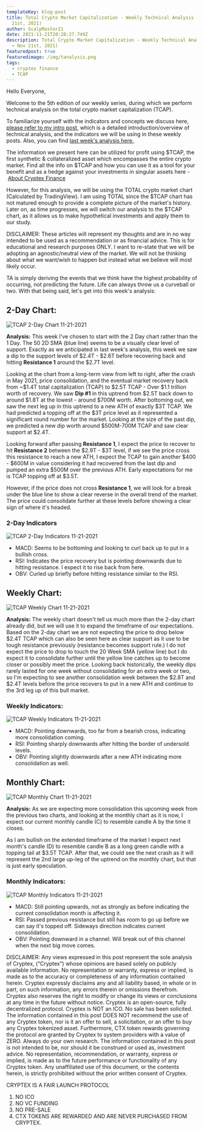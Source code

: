 ```yaml
---
templateKey: blog-post
title: Total Crypto Market Capitalization - Weekly Technical Analysis (#5 - Nov
  21st, 2021)
author: ScalpMaster21
date: 2021-11-21T20:28:27.749Z
description: Total Crypto Market Capitalization - Weekly Technical Analysis (#5
  - Nov 21st, 2021)
featuredpost: true
featuredimage: /img/tanalysis.png
tags:
  - cryptex finance
  - TCAP
---
```

Hello Everyone,

Welcome to the 5th edition of our weekly series, during which we perform technical analysis on the total crypto market capitalization (TCAP).

To familiarize yourself with the indicators and concepts we discuss here, [please refer to my intro post](https://cryptex.finance/blog/2021-10-09-tcap-technical-analysis-intro-post/), which is a detailed introduction/overview of technical analysis, and the indicators we will be using in these weekly posts. Also, you can find [last week's analysis here](https://cryptex.finance/blog/2021-11-15-total-crypto-market-capitalization-weekly-technical-analysis-4-nov-14th-2021/)[.](https://cryptex.finance/blog/2021-11-07-total-crypto-market-capitalization-weekly-technical-analysis-3-nov-7-2021/)

The information we present here can be utilized for profit using $TCAP, the first synthetic & collateralized asset which encompasses the entire crypto market. Find all the info on $TCAP and how you can use it as a tool for your benefit and as a hedge against your investments in singular assets here - [About Cryptex Finance](https://cryptex.finance/#about)

However, for this analysis, we will be using the TOTAL crypto market chart (Calculated by TradingView). I am using TOTAL since the $TCAP chart has not matured enough to provide a complete picture of the market's history. Later on, as time progresses, we will switch our analysis to the $TCAP chart, as it allows us to make hypothetical investments and apply them to our study.

DISCLAIMER: These articles will represent my thoughts and are in no way intended to be used as a recommendation or as financial advice. This is for educational and research purposes ONLY. I want to re-state that we will be adopting an agnostic/neutral view of the market. We will not be thinking about what we want/wish to happen but instead what we believe will most likely occur.

TA is simply deriving the events that we think have the highest probability of occurring, not predicting the future. Life can always throw us a curveball or two. With that being said, let's get into this week's analysis:

## 2-Day Chart:

![TCAP 2-Day Chart 11-21-2021](/img/11-21-2-day-chart.jpg "TCAP 2-Day Chart 11-21-2021")

**Analysis:** This week I've chosen to start with the 2 Day chart rather than the 1 Day. The 50 2D SMA (blue line) seems to be a visually clear level of support. Exactly as we anticipated in last week's analysis, this week we saw a dip to the support levels of $2.4T - $2.6T before recovering back and hitting **Resistance 1** around the $2.7T level.

Looking at the chart from a long-term view from left to right, after the crash in May 2021, price consolidation, and the eventual market recovery back from ~$1.4T total capitalization (TCAP) to $2.5T TCAP - Over $1.1 trillion worth of recovery. We saw **Dip #1** in this uptrend from $2.5T back down to around $1.8T at the lowest - around $700M worth. After bottoming out, we saw the next leg up in this uptrend to a new ATH of exactly $3T TCAP. We had predicted a topping off at the $3T price level as it represented a significant round number for the market. Looking at the size of the past dip, we predicted a new dip worth around $500M-700M TCAP and saw clear support at $2.4T.

Looking forward after passing **Resistance 1**, I expect the price to recover to hit **Resistance 2** between the $2.9T - $3T level, if we see the price cross this resistance to reach a new ATH, I expect the TCAP to gain another $400 - $600M in value considering it had recovered from the last dip and pumped an extra $500M over the previous ATH. Early expectations for me is TCAP topping off at $3.5T.

However, if the price does not cross **Resistance 1**, we will look for a break under the blue line to show a clear reverse in the overall trend of the market. The price could consolidate further at these levels before showing a clear sign of where it's headed.

### 2-Day Indicators

![TCAP 2-Day Indicators 11-21-2021](/img/11-21-2-day-indicators.jpg "TCAP 2-Day Indicators 11-21-2021")

* MACD: Seems to be bottoming and looking to curl back up to put in a bullish cross.
* RSI: Indicates the price recovery but is pointing downwards due to hitting resistance. I expect it to rise back from here.
* OBV: Curled up briefly before hitting resistance similar to the RSI.

## Weekly Chart:

![TCAP Weekly Chart 11-21-2021](/img/11-21-weekly-chart.jpg "TCAP Weekly Chart 11-21-2021")

**Analysis:** The weekly chart doesn't tell us much more than the 2-day chart already did, but we will use it to expand the timeframe of our expectations. Based on the 2-day chart we are not expecting the price to drop below $2.4T TCAP which can also be seen here as clear support as it use to be tough resistance previously (resistance becomes support rule.) I do not expect the price to drop to touch the 20 Week SMA (yellow line) but I do expect it to consolidate further until the yellow line catches up to become closer or possibly meet the price. Looking back historically, the weekly dips rarely lasted for one week without consolidating for an extra week or two, so I'm expecting to see another consolidation week between the $2.8T and $2.4T levels before the price recovers to put in a new ATH and continue to the 3rd leg up of this bull market.

### Weekly Indicators:

![TCAP Weekly Indicators 11-21-2021](/img/11-21-weekly-indicators.jpg "TCAP Weekly Indicators 11-21-2021")

* MACD: Pointing downwards, too far from a bearish cross, indicating more consolidation coming.
* RSI: Pointing sharply downwards after hitting the border of undersold levels.
* OBV: Pointing slightly downwards after a new ATH indicating more consolidation as well.

## Monthly Chart:

![TCAP Monthly Chart 11-21-2021](/img/11-21-monthly-chart.jpg "TCAP Monthly Chart 11-21-2021")

**Analysis:** As we are expecting more consolidation this upcoming week from the previous two charts, and looking at the monthly chart as it is now, I expect our current monthly candle (C) to resemble candle A by the time it closes.

As I am bullish on the extended timeframe of the market I expect next month's candle (D) to resemble candle B as a long green candle with a topping tail at $3.5T TCAP. After that, we could see the next crash as it will represent the 2nd large up-leg of the uptrend on the monthly chart, but that is just early speculation.

### Monthly Indicators:

![TCAP Monthly Indicators 11-21-2021](/img/11-21-monthly-indicators.jpg "TCAP Monthly Indicators 11-21-2021")

* MACD: Still pointing upwards, not as strongly as before indicating the current consolidation month is affecting it.
* RSI: Passed previous resistance but still has room to go up before we can say it's topped off. Sideways direction indicates current consolidation.
* OBV: Pointing downward in a channel. Will break out of this channel when the next big move comes.

DISCLAIMER: Any views expressed in this post represent the sole analysis of Cryptex, (“Cryptex”) whose opinions are based solely on publicly available information. No representation or warranty, express or implied, is made as to the accuracy or completeness of any information contained herein. Cryptex expressly disclaims any and all liability based, in whole or in part, on such information, any errors therein or omissions therefrom. Cryptex also reserves the right to modify or change its views or conclusions at any time in the future without notice. Cryptex is an open-source, fully decentralized protocol. Cryptex is NOT an ICO. No sale has been solicited. The information contained in this post DOES NOT recommend the use of any Cryptex token, nor is it an offer to sell, a solicitation, or an offer to buy any Cryptex tokenized asset. Furthermore, CTX token rewards governing the protocol are granted by Cryptex to system providers with a value of ZERO. Always do your own research. The information contained in this post is not intended to be, nor should it be construed or used as, investment advice. No representation, recommendation, or warranty, express or implied, is made as to the future performance or functionality of any Cryptex token. Any unaffiliated use of this document, or the contents herein, is strictly prohibited without the prior written consent of Cryptex.

CRYPTEX IS A FAIR LAUNCH PROTOCOL

1. NO ICO
2. NO VC FUNDING
3. NO PRE-SALE
4. CTX TOKENS ARE REWARDED AND ARE NEVER PURCHASED FROM CRYPTEX.